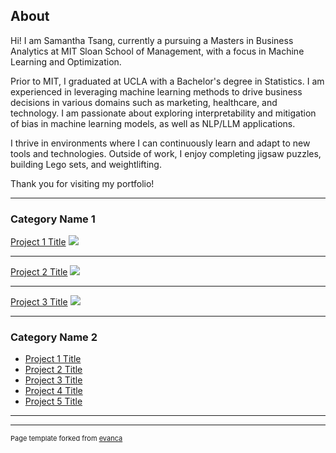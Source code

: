 ## About

Hi! I am Samantha Tsang, currently a pursuing a Masters in Business Analytics at MIT Sloan School of Management, with a focus in Machine Learning and Optimization. 

Prior to MIT, I graduated at UCLA with a Bachelor's degree in Statistics. I am experienced in leveraging machine learning methods to drive business decisions in various domains such as marketing, healthcare, and technology. I am passionate about exploring interpretability and mitigation of bias in machine learning models, as well as NLP/LLM applications.
  
I thrive in environments where I can continuously learn and adapt to new tools and technologies. Outside of work, I enjoy completing jigsaw puzzles, building Lego sets, and weightlifting.

Thank you for visiting my portfolio!

---

### Category Name 1 

[Project 1 Title](/sample_page)
<img src="images/dummy_thumbnail.jpg?raw=true"/>

---
[Project 2 Title](/pdf/sample_presentation.pdf)
<img src="images/dummy_thumbnail.jpg?raw=true"/>

---
[Project 3 Title](http://example.com/)
<img src="images/dummy_thumbnail.jpg?raw=true"/>

---

### Category Name 2

- [Project 1 Title](http://example.com/)
- [Project 2 Title](http://example.com/)
- [Project 3 Title](http://example.com/)
- [Project 4 Title](http://example.com/)
- [Project 5 Title](http://example.com/)

---




---
<p style="font-size:11px">Page template forked from <a href="https://github.com/evanca/quick-portfolio">evanca</a></p>
<!-- Remove above link if you don't want to attibute -->
